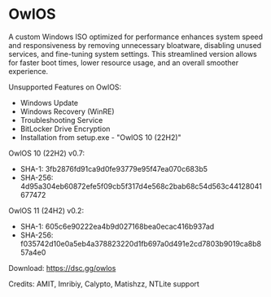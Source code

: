 # OwlOS
A custom Windows ISO optimized for performance enhances system speed and responsiveness by removing unnecessary bloatware, disabling unused services, and fine-tuning system settings. This streamlined version allows for faster boot times, lower resource usage, and an overall smoother experience.
 
 
Unsupported Features on OwlOS:
 - Windows Update
 - Windows Recovery (WinRE)
 - Troubleshooting Service
 - BitLocker Drive Encryption
 - Installation from setup.exe - "OwlOS 10 (22H2)"

OwlOS 10 (22H2) v0.7:
 - SHA-1: 3fb2876fd91ca9d0fe93779e95f47ea070c683b5
 - SHA-256: 4d95a304eb60872efe5f09cb5f317d4e568c2bab68c54d563c44128041677472

OwlOS 11 (24H2) v0.2:
 - SHA-1: 605c6e90222ea4b9d027168bea0ecac416b937ad
 - SHA-256: f035742d10e0a5eb4a378823220d1fb697a0d491e2cd7803b9019ca8b857a4e0
 
 
Download: https://dsc.gg/owlos

Credits: AMIT, Imribiy, Calypto, Matishzz, NTLite support
